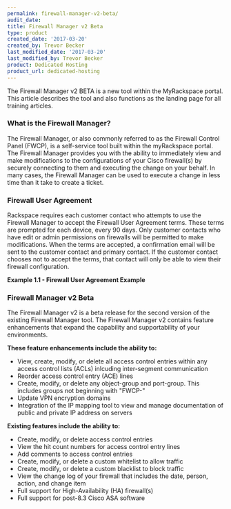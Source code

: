 ```yaml
---
permalink: firewall-manager-v2-beta/
audit_date:
title: Firewall Manager v2 Beta
type: product
created_date: '2017-03-20'
created_by: Trevor Becker
last_modified_date: '2017-03-20'
last_modified_by: Trevor Becker
product: Dedicated Hosting
product_url: dedicated-hosting
---
```


The Firewall Manager v2 BETA is a new tool within the MyRackspace portal. This article describes the tool and also functions as the landing page for all training articles.

### What is the Firewall Manager?

The Firewall Manager, or also commonly referred to as the Firewall Control Panel (FWCP), is a self-service tool built within the myRackspace portal. The Firewall Manager provides you with the ability to immediately view and make modifications to the configurations of your Cisco firewall(s) by securely connecting to them and executing the change on your behalf. In many cases, the Firewall Manager can be used to execute a change in less time than it take to create a ticket.

### Firewall User Agreement

Rackspace requires each customer contact who attempts to use the Firewall Manager to accept the Firewall User Agreement terms. These terms are prompted for each device, every 90 days. Only customer contacts who have edit or admin permissions on firewalls will be permitted to make modifications. When the terms are accepted, a confirmation email will be sent to the customer contact and primary contact. If the customer contact chooses not to accept the terms, that contact will only be able to view their firewall configuration.

**Example 1.1 - Firewall User Agreement Example**
<!-- IMAGE 1-->

### Firewall Manager v2 Beta

The Firewall Manager v2 is a beta release for the second version of the existing Firewall Manager tool. The Firewall Manager v2 contains feature enhancements that expand the capability and supportability of your environments. 

**These feature enhancements include the ability to:**
 - View, create, modify, or delete all access control entries within any access control lists (ACLs) inlcuding inter-segment communication
 - Reorder access control entry (ACE) lines
 - Create, modify, or delete any object-group and port-group. This includes groups not beginning with "FWCP-"
 - Update VPN encryption domains
 - Integration of the IP mapping tool to view and manage documentation of public and private IP address on servers
 
**Existing features include the ability to:**
 - Create, modify, or delete access control entries
 - View the hit count numbers for access control entry lines
 - Add comments to access control entries
 - Create, modify, or delete a custom whitelist to allow traffic
 - Create, modify, or delete a custom blacklist to block traffic
 - View the change log of your firewall that includes the date, person, action, and change item
 - Full support for High-Availability (HA) firewall(s)
 - Full support for post-8.3 Cisco ASA software 

